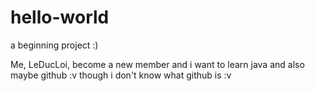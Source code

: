 # hello-world
a beginning project :)

Me, LeDucLoi, become a new member and i want to learn java and also maybe github :v though i don't know what github is :v
